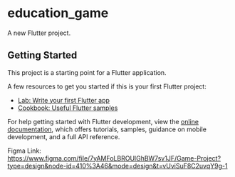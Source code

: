 # education_game

A new Flutter project.

## Getting Started

This project is a starting point for a Flutter application.

A few resources to get you started if this is your first Flutter project:

- [Lab: Write your first Flutter app](https://docs.flutter.dev/get-started/codelab)
- [Cookbook: Useful Flutter samples](https://docs.flutter.dev/cookbook)

For help getting started with Flutter development, view the
[online documentation](https://docs.flutter.dev/), which offers tutorials,
samples, guidance on mobile development, and a full API reference.

Figma Link: https://www.figma.com/file/7yAMFoLBROUlGhBW7sv1JF/Game-Project?type=design&node-id=410%3A46&mode=design&t=vUviSuF8C2uvqY9g-1

